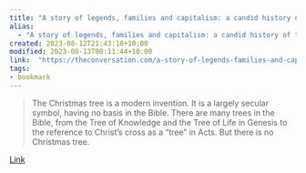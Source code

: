 ```yaml
---
title: "A story of legends, families and capitalism: a candid history of the Christmas tree"
alias:
  - "A story of legends, families and capitalism: a candid history of the Christmas tree"
created: 2023-08-12T21:43:10+10:00
modified: 2023-08-13T00:11:44+10:00
link:  "https://theconversation.com/a-story-of-legends-families-and-capitalism-a-candid-history-of-the-christmas-tree-196278"
tags:
- bookmark
---
```


> The Christmas tree is a modern invention. It is a largely secular symbol, having no basis in the Bible. There are many trees in the Bible, from the Tree of Knowledge and the Tree of Life in Genesis to the reference to Christ’s cross as a “tree” in Acts. But there is no Christmas tree.

[Link](https://theconversation.com/a-story-of-legends-families-and-capitalism-a-candid-history-of-the-christmas-tree-196278)